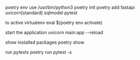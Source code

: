 
poetry env use /usr/bin/python3
poetry init
poetry add fastapi uvicorn[standard] sqlmodel pytest

to active virtualenv
    eval $(poetry env activate)    

start the application
    uvicorn main:app --reload

show installed packages
    poetry show 

run pytests
    poetry run pytest -s